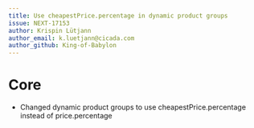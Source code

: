 ```yaml
---
title: Use cheapestPrice.percentage in dynamic product groups
issue: NEXT-17153
author: Krispin Lütjann
author_email: k.luetjann@cicada.com 
author_github: King-of-Babylon
---
```

# Core
* Changed dynamic product groups to use cheapestPrice.percentage instead of price.percentage
